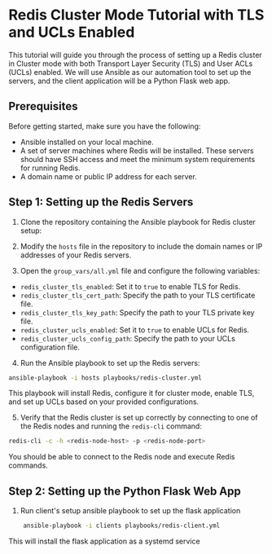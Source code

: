 # Redis Cluster Mode Tutorial with TLS and UCLs Enabled

This tutorial will guide you through the process of setting up a Redis cluster in Cluster mode with both Transport Layer Security (TLS) and User ACLs (UCLs) enabled. We will use Ansible as our automation tool to set up the servers, and the client application will be a Python Flask web app.

## Prerequisites

Before getting started, make sure you have the following:

- Ansible installed on your local machine.
- A set of server machines where Redis will be installed. These servers should have SSH access and meet the minimum system requirements for running Redis.
- A domain name or public IP address for each server.

## Step 1: Setting up the Redis Servers

1. Clone the repository containing the Ansible playbook for Redis cluster setup:


2. Modify the `hosts` file in the repository to include the domain names or IP addresses of your Redis servers.

3. Open the `group_vars/all.yml` file and configure the following variables:

- `redis_cluster_tls_enabled`: Set it to `true` to enable TLS for Redis.
- `redis_cluster_tls_cert_path`: Specify the path to your TLS certificate file.
- `redis_cluster_tls_key_path`: Specify the path to your TLS private key file.
- `redis_cluster_ucls_enabled`: Set it to `true` to enable UCLs for Redis.
- `redis_cluster_ucls_config_path`: Specify the path to your UCLs configuration file.

4. Run the Ansible playbook to set up the Redis servers:

```bash 
ansible-playbook -i hosts playbooks/redis-cluster.yml
```

This playbook will install Redis, configure it for cluster mode, enable TLS, and set up UCLs based on your provided configurations.

5. Verify that the Redis cluster is set up correctly by connecting to one of the Redis nodes and running the `redis-cli` command:

```bash
redis-cli -c -h <redis-node-host> -p <redis-node-port>
```


You should be able to connect to the Redis node and execute Redis commands.

## Step 2: Setting up the Python Flask Web App

1. Run client's setup ansible playbook to set up the flask application

```bash
    ansible-playbook -i clients playbooks/redis-client.yml
```
This will install the flask application as a systemd service
